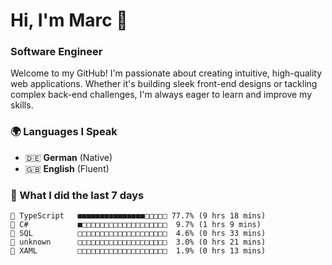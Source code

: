 # Hi, I'm Marc 👋 
### Software Engineer

Welcome to my GitHub! I'm passionate about creating intuitive, high-quality web applications. Whether it's building sleek front-end designs or tackling complex back-end challenges, I'm always eager to learn and improve my skills.  

### 🌍 Languages I Speak  
- 🇩🇪 **German** (Native)  
- 🇬🇧 **English** (Fluent)

### 🤯 What I did the last 7 days

```
🔷 TypeScript   ■■■■■■■■■■■■■■■□□□□□ 77.7% (9 hrs 18 mins)
🔷 C#           ■□□□□□□□□□□□□□□□□□□□  9.7% (1 hrs 9 mins)
📄 SQL          □□□□□□□□□□□□□□□□□□□□  4.6% (0 hrs 33 mins)
📄 unknown      □□□□□□□□□□□□□□□□□□□□  3.0% (0 hrs 21 mins)
📄 XAML         □□□□□□□□□□□□□□□□□□□□  1.9% (0 hrs 13 mins)
```